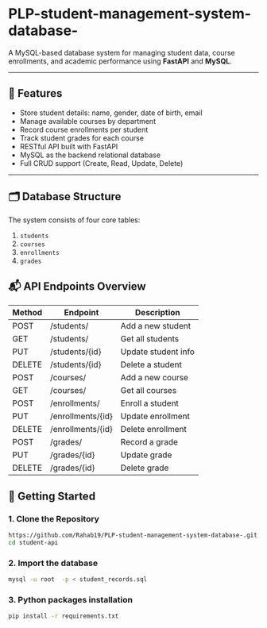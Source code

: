 # PLP-student-management-system-database-

A MySQL-based database system  for managing student data, course enrollments, and academic performance using **FastAPI** and **MySQL**.

---

## 📌 Features

- Store student details: name, gender, date of birth, email
- Manage available courses by department
- Record course enrollments per student
- Track student grades for each course
- RESTful API built with FastAPI
- MySQL as the backend relational database
- Full CRUD support (Create, Read, Update, Delete)

---

## 🗂️ Database Structure

The system consists of four core tables:

1. `students`
2. `courses`
3. `enrollments`
4. `grades`

## 📬 API Endpoints Overview

| Method | Endpoint             | Description             |
|--------|----------------------|-------------------------|
| POST   | /students/           | Add a new student       |
| GET    | /students/           | Get all students        |
| PUT    | /students/{id}       | Update student info     |
| DELETE | /students/{id}       | Delete a student        |
| POST   | /courses/            | Add a new course        |
| GET    | /courses/            | Get all courses         |
| POST   | /enrollments/        | Enroll a student        |
| PUT    | /enrollments/{id}    | Update enrollment       |
| DELETE | /enrollments/{id}    | Delete enrollment       |
| POST   | /grades/             | Record a grade          |
| PUT    | /grades/{id}         | Update grade            |
| DELETE | /grades/{id}         | Delete grade            |


## 🚀 Getting Started

### 1. Clone the Repository

```bash
https://github.com/Rahab19/PLP-student-management-system-database-.git
cd student-api
```
### 2. Import the database

```bash
mysql -u root  -p < student_records.sql
```

### 3. Python packages installation

```bash
pip install -r requirements.txt
```
